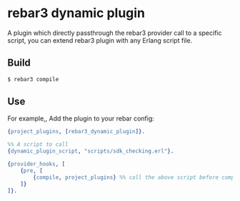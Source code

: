 # rebar3 dynamic plugin

A plugin which directly passthrough the rebar3 provider call to a specific script,
you can extend rebar3 plugin with any Erlang script file.

## Build

```sh
$ rebar3 compile
```

## Use

For example,, Add the plugin to your rebar config:

```erlang
{project_plugins, [rebar3_dynamic_plugin]}.

%% A script to call
{dynamic_plugin_script, "scripts/sdk_checking.erl"}.

{provider_hooks, [
    {pre, [
        {compile, project_plugins} %% call the above script before compile
    ]}
]}.
```
